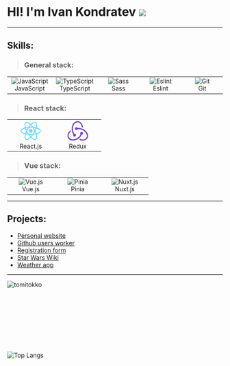 <h1> HI! I'm Ivan Kondratev <img src="https://media.giphy.com/media/hvRJCLFzcasrR4ia7z/giphy.gif" width="30px"/>  </h1>

---

## Skills:

>  ### General stack:

<table width='100%'>
  <tr>
    <td align="center" width="96">
        <img src="https://upload.wikimedia.org/wikipedia/commons/thumb/9/99/Unofficial_JavaScript_logo_2.svg/1024px-Unofficial_JavaScript_logo_2.svg.png" width="48" height="48" alt="JavaScript" />
      <br>JavaScript
    </td>
    <td align="center" width="96">
        <img src="https://upload.wikimedia.org/wikipedia/commons/thumb/4/4c/Typescript_logo_2020.svg/1200px-Typescript_logo_2020.svg.png" width="48" height="48" alt="TypeScript" />
      <br>TypeScript
    </td> 
     <td align="center" width="96">
        <img src="https://brandeps.com/icon-download/S/Sass-icon-vector-04.svg" width="48" height="48" alt="Sass" />
      <br>Sass
    </td>
      <td align="center" width="96">
        <img src="https://brandeps.com/icon-download/E/Eslint-icon-vector-02.svg" width="48" height="48" alt="Eslint" />
      <br>Eslint
    </td>
    <td align="center" width="96">
        <img src="https://upload.wikimedia.org/wikipedia/commons/thumb/3/3f/Git_icon.svg/1200px-Git_icon.svg.png" width="48" height="48" alt="Git" />
      <br>Git
    </td>
</table>

>  ### React stack:
<table width='100%'>
  <tr>
    <td align="center" width="96">
        <img src="https://github.com/devicons/devicon/blob/master/icons/react/react-original.svg" title="React.js" alt="React.js" width="48" height="48"/>
      <br>React.js
    </td>
    <td align="center" width="96"> 
        <img src="https://github.com/devicons/devicon/blob/master/icons/redux/redux-original.svg" width="48" height="48" alt="Redux" />
      <br>Redux
    </td>
</table>

>  ### Vue stack:
<table width='100%'>
  <tr>
     <td align="center" width="96">
      <img src="https://upload.wikimedia.org/wikipedia/commons/9/95/Vue.js_Logo_2.svg" title="Vue.js" alt="Vue.js" width="48" height="48"/>
      <br>Vue.js
   </td>
    <td align="center" width="96">
      <img src="https://pinia.vuejs.org/logo.svg" title="Pinia" alt="Pinia" width="48" height="48"/>
      <br>Pinia    
   </td>
    <td align="center" width="96">
      <img src="https://upload.wikimedia.org/wikipedia/commons/a/ae/Nuxt_logo.svg" title="Nuxt.js" alt="Nuxt.js" width="48" height="48"/>
      <br>Nuxt.js    
   </td>
    </td>
</table>

---

## Projects:

- [Personal website](https://ivanxablin.github.io/ivanxablin-website/)
- [Github users worker](https://ivanxablin.github.io/github-users-worker/)
- [Registration form](https://ivanxablin.github.io/registration-form/)
- [Star Wars Wiki](https://ivanxablin.github.io/SW-API-React/)
- [Weather app](https://ivanxablin.github.io/Go-Weather-Api/)

---

<div>
<p><img  align="left"  src="https://github-readme-stats.vercel.app/api?username=IvanXablin&show_icons=true&locale=en&theme=dracula"  alt="tomitokko"  width="440"  height="165" />  </p>

![Top Langs](https://github-readme-stats.vercel.app/api/top-langs/?username=IvanXablin&layout=compact&theme=dracula)
</div>
